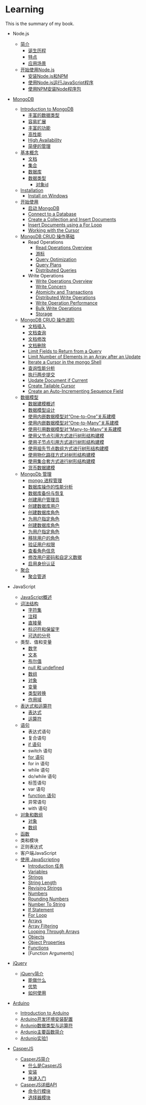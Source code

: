 # Learning

This is the summary of my book.

* Node.js
    * [简介](nodejs/introduction/README.md)
        * [诞生历程](nodejs/introduction/history.md)
        * [特点](nodejs/introduction/td.md)
        * [应用场景](nodejs/introduction/yycj.md)
    * [开始使用Node.js](nodejs/get-started/README.md)
        * [安装Node.js和NPM](nodejs/get-started/install-nodejs.md)
        * [使用Node.js运行JavaScript程序](nodejs/get-started/use-nodejs.md)
        * [使用NPM安装Node程序包](nodejs/get-started/use-npm.md)
* [MongoDB](mongodb/README.md)
    * [Introduction to MongoDB](mongodb/introduction/introduction.md)
        * [丰富的数据类型](mongodb/introduction/ff-sjlx.md)
        * [容易扩展](mongodb/introduction/automatic-scaling.md)
        * [丰富的功能](mongodb/introduction/gn.md)
        * [高性能](mongodb/introduction/high-performance.md)
        * [High Availability](mongodb/introduction/high-availability.md)
        * [简便的管理](mongodb/introduction/gl.md)
    * [基本概念](mongodb/concepts/README.md)
        * [文档](mongodb/concepts/document.md)
        * [集合](mongodb/concepts/collection.md)
        * [数据库](mongodb/concepts/database.md)
        * [数据类型](mongodb/concepts/data-type.md)
            * [对象id](mongodb/concepts/object-id.md)
    * [Installation](mongodb/installation/installation.md)
        * [Install on Windows](mongodb/installation/install-mongodb-on-windows.md)
    * [开始使用](mongodb/get-started/README.md)
        * [启动 MongoDB](mongodb/get-started/start-mongodb.md)
        * [Connect to a Database](mongodb/get-started/Connect-to-a-Database.md)
        * [Create a Collection and Insert Documents](mongodb/get-started/create-a-collection-and-insert-documents.md)
        * [Insert Documents using a For Loop](mongodb/get-started/insert-documents-using-a-for-loop.md)
        * [Working with the Cursor](mongodb/get-started/working-with-the-cursor.md)
    * [MongoDB CRUD 操作基础](mongodb/crud-concepts/README.md)
        * Read Operations
            * [Read Operations Overview](mongodb/crud-concepts/read-operations-overview.md)
            * [游标](mongodb/crud-concepts/cursors.md)
            * [Query Optimization](mongodb/crud-concepts/query-optimization.md)
            * [Query Plans](mongodb/crud-concepts/query-plans.md)
            * [Distributed Queries](mongodb/crud-concepts/distributed-queries.md)
        * Write Operations
            * [Write Operations Overview](mongodb/crud-concepts/write-operations-overview.md)
            * [Write Concern](mongodb/crud-concepts/write-concern.md)
            * [Atomicity and Transactions](mongodb/crud-concepts/atomicity-and-transactions.md)
            * [Distributed Write Operations](mongodb/crud-concepts/distributed-write-operations.md)
            * [Write Operation Performance](mongodb/crud-concepts/write-operation-performance.md)
            * [Bulk Write Operations](mongodb/crud-concepts/bulk-write-operations.md)
            * [Storage](mongodb/crud-concepts/storage.md)
    * [MongoDB CRUD 操作进阶](mongodb/crud-tutorials/README.md)
        * [文档插入](mongodb/crud-tutorials/insert-documents.md)
        * [文档查询](mongodb/crud-tutorials/query-documents.md)
        * [文档修改](mongodb/crud-tutorials/)
        * [文档删除](mongodb/crud-tutorials/)
        * [Limit Fields to Return from a Query](mongodb/crud-tutorials/)
        * [Limit Number of Elements in an Array after an Update](mongodb/crud-tutorials/)
        * [Iterate a Cursor in the mongo Shell](mongodb/crud-tutorials/)
        * [查询性能分析](mongodb/crud-tutorials/)
        * [执行两步提交](mongodb/crud-tutorials/)
        * [Update Document if Current](mongodb/crud-tutorials/)
        * [Create Tailable Cursor](mongodb/crud-tutorials/)
        * [Create an Auto-Incrementing Sequence Field](mongodb/crud-tutorials/)
    * [数据模型](mongodb/data-model/README.md)
        * [数据建模概述](mongodb/data-model/introduction.md)
        * [数据模型设计](mongodb/data-model/data-model-design.md)
        * [使用内嵌数据模型对“One-to-One”关系建模](mongodb/data-model/model-embedded-one-to-one-relationships-between-documents.md)
        * [使用内嵌数据模型对“One-to-Many”关系建模](mongodb/data-model/model-embedded-one-to-many-relationships-between-documents.md)
        * [使用引用数据模型对“Many-to-Many”关系建模](mongodb/data-model/model-referenced-many-to-many-relationships-between-documents.md)
        * [使用父节点引用方式进行树形结构建模](mongodb/data-model/model-tree-structures-with-parent-references.md)
        * [使用子节点引用方式进行树形结构建模](mongodb/data-model/model-tree-structures-with-child-references.md)
        * [使用祖先节点数组方式进行树形结构建模](mongodb/data-model/model-tree-structures-with-ancestors-array.md)
        * [使用物化路径方式对树形结构建模](mongodb/data-model/model-tree-structures-with-materialized-paths.md)
        * [使用集合套方式进行树形结构建模](mongodb/data-model/model-tree-structures-with-nested-sets.md)
        * [货币数据建模](mongodb/data-model/model-monetary-data.md)
    * [MongoDb 管理](mongodb/administration/README.md)
        - [mongo 进程管理](mongodb/administration/manage-mongodb-processes.md)
        - [数据库操作的性能分析](mongodb/administration/manage-the-database-profiler.md)
        - [数据库备份与恢复](mongodb/administration/backups.md)
        - [创建用户管理员](mongodb/administration/add-user-administrator.md)
        - [创建数据库用户](mongodb/administration/add-user-to-database.md)
        - [创建数据库角色](mongodb/administration/define-roles.md)
        - [为用户指定角色](mongodb/administration/assign-role-to-user.md)
        - [创建数据库角色]()
        - [为用户指定角色]()
        - [移除用户的角色]()
        - [验证用户权限]()
        - [查看角色信息]()
        - [修改用户密码和自定义数据]()
        - [启用身份认证](enable-authentication.md)
    - [聚合](mongodb/aggregation/README.md)
        - [聚合管道](mongodb/aggregation/aggregation-pipeline.md)
* JavaScript
    * [JavaScript概述](javascript/introduction/introduction.md)
    * [词法结构](javascript/cfjg/README.md)
       * [字符集](javascript/charset.md)
       * [注释](javascript/comment.md)
       * [直接量](javascript/literal.md)
       * [标识符和保留字](javascript/keyword.md)
       * [可选的分号](javascript/kxdfh.md)
    * 类型、值和变量
       * [数字](javascript/type-var/number.md)
       * [文本](javascript/type-var/string.md)
       * [布尔值](javascript/type-var/boolean.md)
       * [null 和 undefined](javascript/type-var/null-and-undefined.md)
       * [数组](javascript/type-var/array.md)
       * [对象](javascript/type-var/object.md)
       * [变量](javascript/type-var/var.md)
       * [类型转换](javascript/type-var/lxzh.md)
       * [作用域](javascript/type-var/zyy.md)
    * [表达式和运算符](javascript/bds-ysf/README.md)
       * [表达式](javascript/bds-ysf/bds.md)
       * [运算符](javascript/bds-ysf/ysf.md)
    * [语句](javascript/语句/README.md)
       * 表达式语句
       * 复合语句
       * [if 语句](javascript/statements/if.md)
       * switch 语句
       * [for 语句](javascript/statements/for.md)
       * for in 语句
       * while 语句
       * do/while 语句
       * 标签语句
       * var 语句
       * [function 语句](javascript/statements/function.md)
       * 异常语句
       * with 语句
    * [对象和数组](javascript/object-array/README.md)
       * [对象](javascript/object-array/object.md)
       * [数组](javascript/object-array/array.md)
    * [函数](javascript/function/README.md)
    * 类和模块
    * 正则表达式
    * 客户端JavaScript
    * [使用 JavaScripting](javascript/javascripting/README.md)
       * [Introduction 任务](javascript/javascripting/introduction.md)
       * [Variables]()
       * [Strings]()
       * [String Length]()
       * [Revising Strings]()
       * [Numbers]()
       * [Rounding Numbers]()
       * [Number To String]()
       * [If Statement]()
       * [For Loop]()
       * [Arrays]()
       * [Array Filtering]()
       * [Looping Through Arrays]()
       * [Objects]()
       * [Object Properties]()
       * [Functions]()
       * [Function Arguments]

* [jQuery](jquery/README.md)
    * [jQuery简介](jquery/introduction/README.md)
       * [能做什么](jquery/introduction/dowhat.md)
       * [优势](jquery/introduction/advantage.md)
       * [如何使用](jquery/introduction/usage.md)
* [Arduino](Arduino/README.md)
    * [Introduction to Arduino](Arduino/introduction/introduction.md)
    * [Arduino开发环境安装配置](Arduino/Install/README.md)
    * [Ardunio数据类型与运算符](Arduino/Datatype/README.md)
    * [Ardunio主要函数简介](Arduino/Function/README.md)
    * [Ardunio实验1](Arduino/Combat/Combat1.md)
* [CasperJS](casperjs/README.md)
    * [CasperJS简介](casperjs/introduction/README.md)
       * [什么是CasperJS](casperjs/introduction/what_is_it.md)
       * [安装](casperjs/introduction/how_to_install.md)
       * [快速入门](casperjs/introduction/quickstart.md)
    * [CasperJS详细API](casperjs/api/README.md)
       * [命令行模块](casperjs/api/casperjs_cli.md)
       * [选择器模块](casperjs/api/casperjs_selectors.md)

